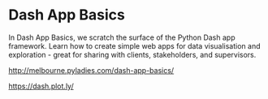 # Dash App Basics
In Dash App Basics, we scratch the surface of the Python Dash app framework. Learn how to create simple web apps for data visualisation and exploration - great for sharing with clients, stakeholders, and supervisors.

http://melbourne.pyladies.com/dash-app-basics/

https://dash.plot.ly/

